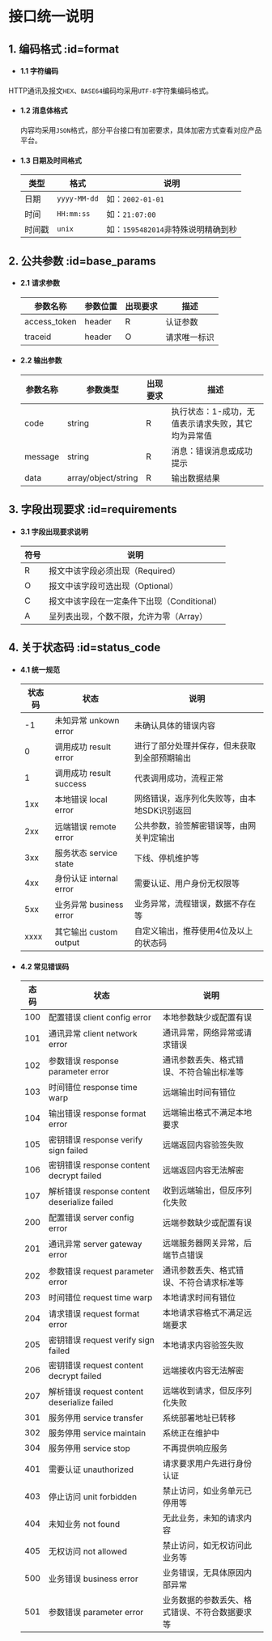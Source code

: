 # 接口统一说明

## 1. 编码格式 :id=format

- #### 1.1 字符编码
HTTP通讯及报文`HEX`、`BASE64`编码均采用`UTF-8`字符集编码格式。

- #### 1.2 消息体格式 
    内容均采用`JSON`格式，部分平台接口有加密要求，具体加密方式查看对应产品平台。

- #### 1.3 日期及时间格式
    | 类型 | 格式 | 说明 |
    | ---- | ---- | ---- |
    | 日期 |`yyyy-MM-dd`| 如：`2002-01-01` |
    | 时间 | `HH:mm:ss` | 如：`21:07:00`|
    | 时间戳 | `unix` | 如：`1595482014`非特殊说明精确到秒 |

## 2. 公共参数 :id=base_params
- #### 2.1 请求参数
    | 参数名称 | 参数位置 | 出现要求 | 描述 |
    | -------- | -------- | -------- | ---- |
    | access_token | header | R | 认证参数  |
    | traceid  | header | O | 请求唯一标识  |

- #### 2.2 输出参数
    | 参数名称 | 参数类型 | 出现要求 | 描述 |
    | -------- | -------- | -------- | ---- |
    | code | string | R | 执行状态：1-成功，无值表示请求失败，其它均为异常值 |
    | message | string | R | 消息：错误消息或成功提示 |
    | data | array/object/string | R | 输出数据结果 |

## 3. 字段出现要求 :id=requirements

- #### 3.1 字段出现要求说明
    | 符号 | 说明 |
    | ---- | ---- |
    |  R   | 报文中该字段必须出现（Required） |
    |  O   | 报文中该字段可选出现（Optional） |
    |  C   | 报文中该字段在一定条件下出现（Conditional） |
    |  A   | 呈列表出现，个数不限，允许为零（Array） |

## 4. 关于状态码 :id=status_code
- #### 4.1 统一规范
    | 状态码 | 状态 | 说明 |
    | ---- | ---- | ---- |
    |  -1  | 未知异常 unkown error | 未确认具体的错误内容 |
    |  0   | 调用成功 result error | 进行了部分处理并保存，但未获取到全部预期输出 |
    |  1   | 调用成功 result success | 代表调用成功，流程正常 |
    | 1xx  | 本地错误 local error | 网络错误，返序列化失败等，由本地SDK识别返回 |
    | 2xx  | 远端错误 remote error | 公共参数，验签解密错误等，由网关判定输出 |
    | 3xx  | 服务状态 service state | 下线、停机维护等 |
    | 4xx  | 身份认证 internal error | 需要认证、用户身份无权限等 |
    | 5xx  | 业务异常 business error | 业务异常，流程错误，数据不存在等 |
    | xxxx | 其它输出 custom output | 自定义输出，推荐使用4位及以上的状态码 |

- #### 4.2 常见错误码
    | 态码 | 状态 | 说明 |
    | ---- | ---- | ---- |
    | 100  | 配置错误 client config error | 本地参数缺少或配置有误 |
    | 101  | 通讯异常 client network error | 通讯异常，网络异常或请求错误 |
    | 102  | 参数错误 response parameter error | 通讯参数丢失、格式错误、不符合输出标准等 |
    | 103  | 时间错位 response time warp | 远端输出时间有错位 |
    | 104  | 输出错误 response format error | 远端输出格式不满足本地要求 |
    | 105  | 密钥错误 response verify sign failed | 远端返回内容验签失败 |
    | 106  | 密钥错误 response content decrypt failed | 远端返回内容无法解密 |
    | 107  | 解析错误 response content deserialize failed | 收到远端输出，但反序列化失败 |    
    | 200  | 配置错误 server config error | 远端参数缺少或配置有误 |
    | 201  | 通讯异常 server gateway error | 远端服务器网关异常，后端节点错误 |
    | 202  | 参数错误 request parameter error | 通讯参数丢失、格式错误、不符合请求标准等 |
    | 203  | 时间错位 request time warp | 本地请求时间有错位 |
    | 204  | 请求错误 request format error | 本地请求容格式不满足远端要求 |
    | 205  | 密钥错误 request verify sign failed | 本地请求内容验签失败 |
    | 206  | 密钥错误 request content decrypt failed | 远端接收内容无法解密 |
    | 207  | 解析错误 request content deserialize failed | 远端收到请求，但反序列化失败 |
    | 301  | 服务停用 service transfer | 系统部署地址已转移 |
    | 302  | 服务停用 service maintain | 系统正在维护中 |
    | 304  | 服务停用 service stop | 不再提供响应服务 |
    | 401  | 需要认证 unauthorized | 请求要求用户先进行身份认证 |
    | 403  | 停止访问 unit forbidden | 禁止访问，如业务单元已停用等 |
    | 404  | 未知业务 not found | 无此业务，未知的请求内容 |
    | 405  | 无权访问 not allowed | 禁止访问，如无权访问此业务等 |
    | 500  | 业务错误 business error | 业务错误，无具体原因内部异常 |
    | 501  | 参数错误 parameter error | 业务数据的参数丢失、格式错误、不符合数据要求等 |